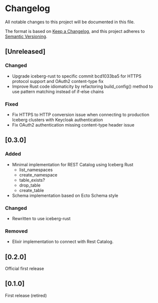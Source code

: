 # Changelog
All notable changes to this project will be documented in this file.

The format is based on [Keep a Changelog](https://keepachangelog.com/en/1.0.0/),
and this project adheres to [Semantic Versioning](https://semver.org/spec/v2.0.0.html).

## [Unreleased]

### Changed
* Upgrade iceberg-rust to specific commit bcd1033ba5 for HTTPS protocol support and OAuth2 content-type fix
* Improve Rust code idiomaticity by refactoring build_config() method to use pattern matching instead of if-else chains

### Fixed
* Fix HTTPS to HTTP conversion issue when connecting to production Iceberg clusters with Keycloak authentication
* Fix OAuth2 authentication missing content-type header issue

## [0.3.0]

### Added
* Minimal implementation for REST Catalog using Iceberg Rust
  * list_namespaces
  * create_namespace
  * table_exists?
  * drop_table
  * create_table
* Schema implementation based on Ecto Schema style

### Changed
* Rewritten to use iceberg-rust

### Removed
* Elixir implementation to connect with Rest Catalog.

## [0.2.0]

Official first release

## [0.1.0]

First release (retired)
